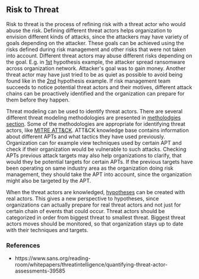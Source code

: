 ## Risk to Threat

Risk to threat is the process of refining risk with a threat actor who would abuse the risk. Defining different threat actors helps organization to envision different kinds of attacks, since the attackers may have variety of goals depending on the attacker. These goals can be achieved using the risks defined during risk management and other risks that were not taken into account. Different threat actors may abuse different risks depending on the goal. E.g. in [1st](../Hypotheses/hypothesis1.md) hypothesis example, the attacker spread ransomware across organization network. Attacker's goal was to gain money. Another threat actor may have just tried to be as quiet as possible to avoid being found like in the [2nd](../Hypotheses/hypothesis2.md) hypothesis example. If risk management team succeeds to notice potential threat actors and their motives, different attack chains can be proactively identified and the organization can prepare for them before they happen.  

Threat modeling can be used to identify threat actors. There are several different threat modeling methodologies are presented in [metholodgies section](../../../Threat%20Modeling/Methodologies). Some of the methodologies are appropriate for identifying threat actors, like [MITRE ATT&CK](../../../Threat%20Modeling/Methodologies/MITRE%20ATT&CK/). ATT&CK knowledge base contains information about different APTs and what tactics they have used previously. Organization can for example view techniques used by certain APT and check if their organization would be vulnerable to such attacks. Checking APTs previous attack targets may also help organizations to clarify, that would they be potential targets for certain APTs. If the previous targets have been operating on same industry area as the organization doing risk management, they should take the APT into account, since the organization might also be targeted by the APT.

When the threat actors are knowledged, [hypotheses](../Hypotheses/) can be created with real actors. This gives a new perspective to hypotheses, since organizations can actually prepare for real threat actors and not just for certain chain of events that could occur. Threat actors should be categorized in order from biggest threat to smallest threat. Biggest threat actors moves should be monitored, so that organization stays up to date with their techniques and targets.

### References
<ul>
    <li>https://www.sans.org/reading-room/whitepapers/threatintelligence/quantifying-threat-actor-assessments-39585</li>
</ul>
